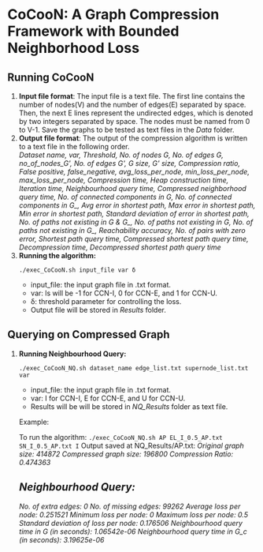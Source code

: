 # CoCooN: A Graph Compression Framework with Bounded Neighborhood Loss

## Running CoCooN
<ol>
<li> <strong>Input file format</strong>:
 The input file is a text file. The first line contains the number of nodes(V) and the number of edges(E) separated by space. Then, the next E lines represent the undirected edges, which is denoted by two integers separated by space. The nodes must be named from 0 to V-1. Save the graphs to be tested as text files in the <em>Data</em> folder.
</li>

<li><strong>Output file format</strong>:
 The output of the compression algorithm is written to a text file in the following order. <br>
 <em>Dataset name, var, Threshold,	No. of nodes G,	No. of edges G,	no_of_nodes_G',	No. of edges G', G size, G' size,	Compression ratio, False positive,	false_negative, avg_loss_per_node,	min_loss_per_node,	max_loss_per_node,	Compression time,	Heap construction time,	Iteration time,	Neighbourhood query time,	Compressed neighborhood query time, No. of connected components in G,	No. of connected components in G_, Avg error in shortest path,	Max error in shortest path,	Min error in shortest path,	Standard deviation of error in shortest path,	No. of paths not existing in G & G_,	No. of paths not existing in G,	No. of paths not existing in G_,	Reachability accuracy,	No. of pairs with zero error,	Shortest path query time,	Compressed shortest path query time,	Decompression time,	Decompressed shortest path query time</em></li>

<li><strong>Running the algorithm:</strong>

`./exec_CoCooN.sh input_file var δ `

* input_file: the input graph file in .txt format.
* var: ls will be -1 for CCN-I, 0 for CCN-E, and 1 for CCN-U.
* δ: threshold parameter for controlling the loss.
* Output file will be stored in <em>Results</em> folder.

</li>
</ol>

## Querying on Compressed Graph
<ol>

<li><strong>Running Neighbourhood Query:</strong>

`./exec_CoCooN_NQ.sh dataset_name edge_list.txt supernode_list.txt var`

* input_file: the input graph file in .txt format.
* var: I for CCN-I, E for CCN-E, and U for CCN-U.
* Results will be will be stored in <em>NQ_Results</em> folder as text file.

Example:

To run the algorithm:
`./exec_CoCooN_NQ.sh AP EL_I_0.5_AP.txt SN_I_0.5_AP.txt I`
Output saved at NQ_Results/AP.txt:
<em>Original graph size: 414872
Compressed graph size: 196800
Compression Ratio: 0.474363

Neighbourhood Query:
---------------------
No. of extra edges: 0
No. of missing edges: 99262
Average loss per node: 0.251521
Minimum loss per node: 0
Maximum loss per node: 0.5
Standard deviation of loss per node: 0.176506
Neighbourhood query time in G (in seconds): 1.06542e-06
Neighbourhood query time in G_c (in seconds): 3.19625e-06</em>

</li>
</ol>
